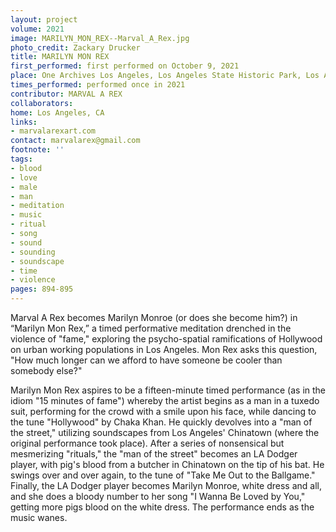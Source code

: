 ```yaml
---
layout: project
volume: 2021
image: MARILYN_MON_REX--Marval_A_Rex.jpg
photo_credit: Zackary Drucker
title: MARILYN MON REX
first_performed: first performed on October 9, 2021
place: One Archives Los Angeles, Los Angeles State Historic Park, Los Angeles, CA
times_performed: performed once in 2021
contributor: MARVAL A REX
collaborators:
home: Los Angeles, CA
links:
- marvalarexart.com
contact: marvalarex@gmail.com
footnote: ''
tags:
- blood
- love
- male
- man
- meditation
- music
- ritual
- song
- sound
- sounding
- soundscape
- time
- violence
pages: 894-895
---
```


Marval A Rex becomes Marilyn Monroe (or does she become him?) in “Marilyn Mon Rex,” a timed performative meditation drenched in the violence of "fame," exploring the psycho-spatial ramifications of Hollywood on urban working populations in Los Angeles. Mon Rex asks this question, "How much longer can we afford to have someone be cooler than somebody else?" 

Marilyn Mon Rex aspires to be a fifteen-minute timed performance (as in the idiom "15 minutes of fame") whereby the artist begins as a man in a tuxedo suit, performing for the crowd with a smile upon his face, while dancing to the tune "Hollywood" by Chaka Khan. He quickly devolves into a "man of the street," utilizing soundscapes from Los Angeles' Chinatown (where the original performance took place). After a series of nonsensical but mesmerizing "rituals," the "man of the street" becomes an LA Dodger player, with pig's blood from a butcher in Chinatown on the tip of his bat. He swings over and over again, to the tune of "Take Me Out to the Ballgame." Finally, the LA Dodger player becomes Marilyn Monroe, white dress and all, and she does a bloody number to her song "I Wanna Be Loved by You," getting more pigs blood on the white dress. The performance ends as the music wanes.